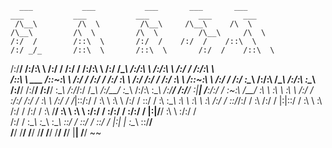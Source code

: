 
      ___           ___           ___       ___       ___                    ___           ___           ___           ___       ___     
     /\__\         /\  \         /\__\     /\__\     /\  \                  /\__\         /\  \         /\  \         /\__\     /\  \    
    /:/  /        /::\  \       /:/  /    /:/  /    /::\  \                /:/ _/_       /::\  \       /::\  \       /:/  /    /::\  \   
   /:/__/        /:/\:\  \     /:/  /    /:/  /    /:/\:\  \              /:/ /\__\     /:/\:\  \     /:/\:\  \     /:/  /    /:/\:\  \  
  /::\  \ ___   /::\~\:\  \   /:/  /    /:/  /    /:/  \:\  \            /:/ /:/ _/_   /:/  \:\  \   /::\~\:\  \   /:/  /    /:/  \:\__\ 
 /:/\:\  /\__\ /:/\:\ \:\__\ /:/__/    /:/__/    /:/__/ \:\__\          /:/_/:/ /\__\ /:/__/ \:\__\ /:/\:\ \:\__\ /:/__/    /:/__/ \:|__|
 \/__\:\/:/  / \:\~\:\ \/__/ \:\  \    \:\  \    \:\  \ /:/  /          \:\/:/ /:/  / \:\  \ /:/  / \/_|::\/:/  / \:\  \    \:\  \ /:/  /
      \::/  /   \:\ \:\__\    \:\  \    \:\  \    \:\  /:/  /            \::/_/:/  /   \:\  /:/  /     |:|::/  /   \:\  \    \:\  /:/  / 
      /:/  /     \:\ \/__/     \:\  \    \:\  \    \:\/:/  /              \:\/:/  /     \:\/:/  /      |:|\/__/     \:\  \    \:\/:/  /  
     /:/  /       \:\__\        \:\__\    \:\__\    \::/  /                \::/  /       \::/  /       |:|  |        \:\__\    \::/__/   
     \/__/         \/__/         \/__/     \/__/     \/__/                  \/__/         \/__/         \|__|         \/__/     ~~       

